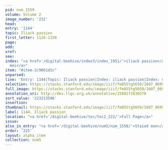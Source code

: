 ```yaml
---
pid: num_1559
volume: Volume 2
image_number: '232'
head:
entry: '1144'
topic: Iliack passion
first_letter: 1126-1150
page:
add:
xref:
see:
index: "<a href='/digital-beehive/index3/index_1951/'>iliack passion</a>|<a href='/digital-beehive/index3/index_2536/'>miserere
  mei</a>"
item: "#item-2c9061d1c"
unparsed:
line: 'Entry: 1144|Topic: Iliack passion|Index: iliack passion|Index: miserere mei|#item-2c9061d1c'
selection: https://stacks.stanford.edu/image/iiif/fm855tg5659/1607_0699/893,3596,2706,320/full/0/default.jpg
full_image: https://stacks.stanford.edu/image/iiif/fm855tg5659/1607_0699/full/full/0/default.jpg
annotation_uri: http://dev.llgc.org.uk/annotation/1588272830370
sort_value: '223213596'
insertion:
thumbnail: https://stacks.stanford.edu/image/iiif/fm855tg5659/1607_0699/893,3596,600,180/250,/0/default.jpg
label: 1144. Iliack passion
location: "<a href='/digital-beehive/toc/toc2_222/'>Full Page</a>"
issue:
also_in_entry: "<a href='/digital-beehive/num5/num_1558/'>Staied man</a>"
order: '225'
layout: alpha_item
collection: num5
---
```

